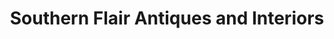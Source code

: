---
title: "Southern Flair Antiques and Interiors"
url: /ellijay/southern-flair-antiques-and-interiors/
shop: antiques
---